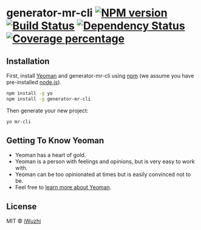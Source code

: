 # generator-mr-cli [![NPM version][npm-image]][npm-url] [![Build Status][travis-image]][travis-url] [![Dependency Status][daviddm-image]][daviddm-url] [![Coverage percentage][coveralls-image]][coveralls-url]
> 

## Installation

First, install [Yeoman](http://yeoman.io) and generator-mr-cli using [npm](https://www.npmjs.com/) (we assume you have pre-installed [node.js](https://nodejs.org/)).

```bash
npm install -g yo
npm install -g generator-mr-cli
```

Then generate your new project:

```bash
yo mr-cli
```

## Getting To Know Yeoman

 * Yeoman has a heart of gold.
 * Yeoman is a person with feelings and opinions, but is very easy to work with.
 * Yeoman can be too opinionated at times but is easily convinced not to be.
 * Feel free to [learn more about Yeoman](http://yeoman.io/).

## License

MIT © [iWuzhi]()


[npm-image]: https://badge.fury.io/js/generator-mr-cli.svg
[npm-url]: https://npmjs.org/package/generator-mr-cli
[travis-image]: https://travis-ci.com/micro-react/generator-mr-cli.svg?branch=master
[travis-url]: https://travis-ci.com/micro-react/generator-mr-cli
[daviddm-image]: https://david-dm.org/micro-react/generator-mr-cli.svg?theme=shields.io
[daviddm-url]: https://david-dm.org/micro-react/generator-mr-cli
[coveralls-image]: https://coveralls.io/repos/micro-react/generator-mr-cli/badge.svg
[coveralls-url]: https://coveralls.io/r/micro-react/generator-mr-cli
